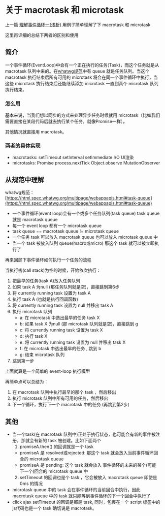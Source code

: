 # 关于 macrotask 和 microtask

上一篇 [理解事件循环一(浅析)](https://github.com/ccforward/cc/issues/47) 用例子简单理解了下 macrotask 和 microtask

这里再详细的总结下两者的区别和使用

## 简介

一个事件循环(EventLoop)中会有一个正在执行的任务(Task)，而这个任务就是从 macrotask 队列中来的。在[whatwg规范](https://html.spec.whatwg.org/multipage/webappapis.html#task-queue)中有 queue 就是任务队列。当这个 macrotask 执行结束后所有可用的 microtask 将会在同一个事件循环中执行，当这些 microtask 执行结束后还能继续添加 microtask 一直到真个 microtask 队列执行结束。

### 怎么用

基本来说，当我们想以同步的方式来处理异步任务时候就用 microtask（比如我们需要直接在某段代码后就去执行某个任务，就像Promise一样）。

其他情况就直接用 macrotask。


### 两者的具体实现

* macrotasks: setTimeout setInterval setImmediate I/O UI渲染
* microtasks: Promise process.nextTick Object.observe MutationObserver


## 从规范中理解

whatwg规范：[https://html.spec.whatwg.org/multipage/webappapis.html#task-queue](https://html.spec.whatwg.org/multipage/webappapis.html#task-queue)

* 一个事件循环(event loop)会有一个或多个任务队列(task queue) task queue 就是 macrotask queue
* 每一个 event loop 都有一个 microtask queue
* task queue == macrotask queue != microtask queue
* 一个任务 task 可以放入 macrotask queue  也可以放入 microtask queue 中
* 当一个 task 被放入队列 queue(macro或micro) 那这个 task 就可以被立即执行了


再来回顾下事件循环如何执行一个任务的流程

当执行栈(call stack)为空的时候，开始依次执行：

1. 把最早的任务(task A)放入任务队列
2. 如果 task A 为null (那任务队列就是空)，直接跳到第6步
3. 将 currently running task 设置为 task A
4. 执行 task A (也就是执行回调函数)
5. 将 currently running task 设置为 null 并移出 task A
6. 执行 microtask 队列  
    * a: 在 microtask 中选出最早的任务 task X
    * b: 如果 task X 为null (那 microtask 队列就是空)，直接跳到 g
    * c: 将 currently running task 设置为 task X
    * d: 执行 task X
    * e: 将 currently running task 设置为 null 并移出 task X
    * f: 在 microtask 中选出最早的任务 , 跳到 b
    * g: 结束 microtask 队列
7. 跳到第一步

上面就算是一个简单的 event-loop 执行模型

再简单点可以总结为：

1. 在 macrotask 队列中执行最早的那个 task ，然后移出
2. 执行 microtask 队列中所有可用的任务，然后移出
3. 下一个循环，执行下一个 macrotask 中的任务 (再跳到第2步)


## 其他

* 当一个task(在 macrotask 队列中)正处于执行状态，也可能会有新的事件被注册，那就会有新的 task 被创建。比如下面两个  
  1. promiseA.then() 的回调就是一个 task  
    * promiseA 是 resolved或rejected: 那这个 task 就会放入当前事件循环回合的 microtask queue
    * promiseA 是 pending: 这个 task 就会放入 事件循环的未来的某个(可能下一个)回合的 microtask queue 中
  2. setTimeout 的回调也是个 task ，它会被放入 macrotask queue 即使是 0ms 的情况
* microtask queue 中的 task 会在事件循环的当前回合中执行，因此 macrotask queue 中的 task 就只能等到事件循环的下一个回合中执行了
* click ajax setTimeout 的回调是都是 task, 同时，包裹在一个 script 标签中的js代码也是一个 task 确切说是 macrotask。
